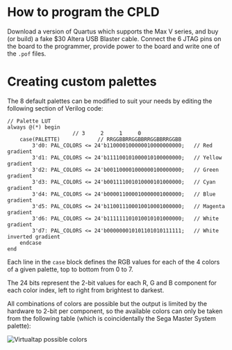 # How to program the CPLD

Download a version of Quartus which supports the Max V series, and buy (or build) a fake $30 Altera USB Blaster cable.
Connect the 6 JTAG pins on the board to the programmer, provide power to the board and write one of the `.pof` files.

# Creating custom palettes

The 8 default palettes can be modified to suit your needs by editing the following section of Verilog code:

```
// Palette LUT
always @(*) begin
				     // 3     2     1     0
	case(PALETTE)		     // RRGGBBRRGGBBRRGGBBRRGGBB
		3'd0: PAL_COLORS <= 24'b110000100000010000000000;	// Red gradient
		3'd1: PAL_COLORS <= 24'b111100101000010100000000;	// Yellow gradient
		3'd2: PAL_COLORS <= 24'b001100001000000100000000;	// Green gradient
		3'd3: PAL_COLORS <= 24'b001111001010000101000000;	// Cyan gradient
		3'd4: PAL_COLORS <= 24'b000011000010000001000000;	// Blue gradient
		3'd5: PAL_COLORS <= 24'b110011100010010001000000;	// Magenta gradient
		3'd6: PAL_COLORS <= 24'b111111101010010101000000;	// White gradient
		3'd7: PAL_COLORS <= 24'b000000010101101010111111;	// White inverted gradient
	endcase
end
```

Each line in the `case` block defines the RGB values for each of the 4 colors of a given palette, top to bottom from 0 to 7.

The 24 bits represent the 2-bit values for each R, G and B component for each color index, left to right from brightest to darkest.

All combinations of colors are possible but the output is limited by the hardware to 2-bit per component, so the available colors can only be taken from the following table (which is coincidentally the Sega Master System palette):

![Virtualtap possible colors](colors.png)
